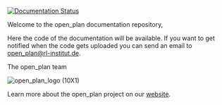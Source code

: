 [![Documentation Status](https://readthedocs.org/projects/open-plan-documentation/badge/?version=latest)](https://open-plan-documentation.readthedocs.io/en/latest/?badge=latest)

Welcome to the open_plan documentation repository,

Here the code of the documentation will be available. If you want to get notified when the code gets uploaded you can send an email to open_plan@rl-institut.de.

The open_plan team

![open_plan_logo (10X1)](https://user-images.githubusercontent.com/70587431/144256918-974fcefd-29f5-4b2f-b68b-6468327ef50b.png)

Learn more about the open_plan project on our [website](https://open-plan-tool.org/).
